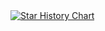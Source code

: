 
<a href="https://star-history.com/#shixiaoxiao233/Ciallo&Date">
 <picture>
   <source media="(prefers-color-scheme: dark)" srcset="https://api.star-history.com/svg?repos=shixiaoxiao233/Ciallo&type=Date&theme=dark" />
   <source media="(prefers-color-scheme: light)" srcset="https://api.star-history.com/svg?repos=shixiaoxiao233/Ciallo&type=Date" />
   <img alt="Star History Chart" src="https://api.star-history.com/svg?repos=shixiaoxiao233/Ciallo&type=Date" />
 </picture>
</a>
